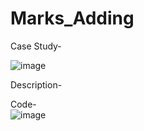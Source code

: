 # Marks_Adding  

Case Study-  

![image](https://github.com/Satakshiiverma/Marks_Adding-/assets/152150470/44d8232c-28ae-4f79-befb-c89b766c24ae)

Description-

Code-  
![image](https://github.com/Satakshiiverma/Marks_Adding-/assets/152150470/243c6303-7602-4dc0-bfdd-ee77f39a6783)


